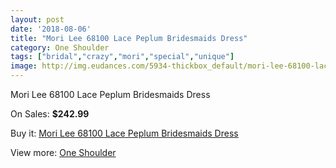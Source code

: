 ```yaml
---
layout: post
date: '2018-08-06'
title: "Mori Lee 68100 Lace Peplum Bridesmaids Dress"
category: One Shoulder
tags: ["bridal","crazy","mori","special","unique"]
image: http://img.eudances.com/5934-thickbox_default/mori-lee-68100-lace-peplum-bridesmaids-dress.jpg
---
```

Mori Lee 68100 Lace Peplum Bridesmaids Dress

On Sales: **$242.99**
<a href="https://www.eudances.com/en/one-shoulder/2097-mori-lee-68100-lace-peplum-bridesmaids-dress.html"><amp-img layout="responsive" width="600" height="600" src="//img.eudances.com/5934-thickbox_default/mori-lee-68100-lace-peplum-bridesmaids-dress.jpg" alt="Mori Lee 68100 Lace Peplum Bridesmaids Dress 0" /></a>
<a href="https://www.eudances.com/en/one-shoulder/2097-mori-lee-68100-lace-peplum-bridesmaids-dress.html"><amp-img layout="responsive" width="600" height="600" src="//img.eudances.com/5935-thickbox_default/mori-lee-68100-lace-peplum-bridesmaids-dress.jpg" alt="Mori Lee 68100 Lace Peplum Bridesmaids Dress 1" /></a>

Buy it: [Mori Lee 68100 Lace Peplum Bridesmaids Dress](https://www.eudances.com/en/one-shoulder/2097-mori-lee-68100-lace-peplum-bridesmaids-dress.html "Mori Lee 68100 Lace Peplum Bridesmaids Dress")

View more: [One Shoulder](https://www.eudances.com/en/23-one-shoulder "One Shoulder")